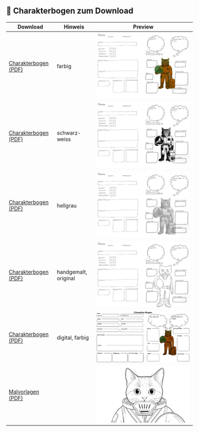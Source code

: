 ## 💾 Charakterbogen zum Download

| Download | Hinweis | Preview |
|----------|---------|---------|
| <a href="/HOE_Sandbox/_downloads/charakterbogen-ki-rot.pdf" target="_blank">Charakterbogen (PDF)</a> | farbig | ![nand-charakterbogen-ki-katze-rot.png](../_images/charakterbogen/nand-charakterbogen-ki-katze-rot.png) |
| <a href="/HOE_Sandbox/_downloads/charakterbogen-ki-sw.pdf" target="_blank">Charakterbogen (PDF)</a> | schwarz-weiss | ![nand-charakterbogen-ki-katze-sw.png](../_images/charakterbogen/nand-charakterbogen-ki-katze-sw.png) |
| <a href="/HOE_Sandbox/_downloads/charakterbogen-ki-hellgrau.pdf" target="_blank">Charakterbogen (PDF)</a> | hellgrau | ![nand-charakterbogen-ki-katze-hellgrau.png](../_images/charakterbogen/nand-charakterbogen-ki-katze-hellgrau.png) |
| <a href="/HOE_Sandbox/_downloads/charakterbogen-ki-handgemalt.pdf" target="_blank">Charakterbogen (PDF)</a> | handgemalt, original | ![nand-charakterbogen-ki-katze-handgmalt.png](../_images/charakterbogen/nand-charakterbogen-ki-katze-handgmalt.png) |
| <a href="/HOE_Sandbox/_downloads/charakterbogen-printed.pdf" target="_blank">Charakterbogen (PDF)</a> | digital, farbig | ![nand-charakterbogen-ki-printed.png](../_images/charakterbogen/nand-charakterbogen-ki-printed.png) |
| <a href="/HOE_Sandbox/_downloads/malvorlagen.pdf" target="_blank">Malvorlagen (PDF)</a> | | ![Malvorlagen](../_images/charakterbogen/malvorlagen.png) |
